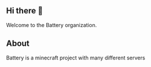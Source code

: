 ## Hi there 👋

Welcome to the Battery organization.

## About

Battery is a minecraft project with many different servers
